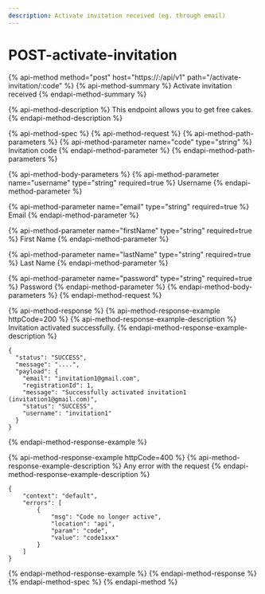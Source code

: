 ```yaml
---
description: Activate invitation received (eg. through email)
---
```


# POST-activate-invitation

{% api-method method="post" host="https://<host>:<port>/api/v1" path="/activate-invitation/:code" %}
{% api-method-summary %}
Activate invitation received
{% endapi-method-summary %}

{% api-method-description %}
This endpoint allows you to get free cakes.
{% endapi-method-description %}

{% api-method-spec %}
{% api-method-request %}
{% api-method-path-parameters %}
{% api-method-parameter name="code" type="string" %}
Invitation code
{% endapi-method-parameter %}
{% endapi-method-path-parameters %}

{% api-method-body-parameters %}
{% api-method-parameter name="username" type="string" required=true %}
Username
{% endapi-method-parameter %}

{% api-method-parameter name="email" type="string" required=true %}
Email
{% endapi-method-parameter %}

{% api-method-parameter name="firstName" type="string" required=true %}
First Name
{% endapi-method-parameter %}

{% api-method-parameter name="lastName" type="string" required=true %}
Last Name
{% endapi-method-parameter %}

{% api-method-parameter name="password" type="string" required=true %}
Password
{% endapi-method-parameter %}
{% endapi-method-body-parameters %}
{% endapi-method-request %}

{% api-method-response %}
{% api-method-response-example httpCode=200 %}
{% api-method-response-example-description %}
Invitation activated successfully.
{% endapi-method-response-example-description %}

```
{
  "status": "SUCCESS",
  "message": "....",
  "payload": {
    "email": "invitation1@gmail.com",
    "registrationId": 1,
    "message": "Successfully activated invitation1 (invitation1@gmail.com)",
    "status": "SUCCESS",
    "username": "invitation1"
  }
}
```
{% endapi-method-response-example %}

{% api-method-response-example httpCode=400 %}
{% api-method-response-example-description %}
Any error with the request
{% endapi-method-response-example-description %}

```
{
    "context": "default",
    "errors": [
        {
            "msg": "Code no longer active",
            "location": "api",
            "param": "code",
            "value": "code1xxx"
        }
    ]
}
```
{% endapi-method-response-example %}
{% endapi-method-response %}
{% endapi-method-spec %}
{% endapi-method %}




